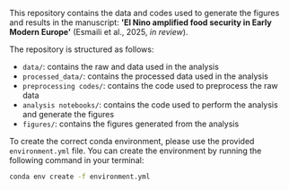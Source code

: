 
This repository contains the data and codes used to generate the figures and results in the manuscript: **'El Nino amplified food security in Early Modern Europe'** (Esmaili et al., 2025, *in review*).

The repository is structured as follows:
- `data/`: contains the raw and data used in the analysis
- `processed_data/`: contains the processed data used in the analysis
- `preprocessing codes/`: contains the code used to preprocess the raw data
- `analysis notebooks/`: contains the code used to perform the analysis and generate the figures
- `figures/`: contains the figures generated from the analysis

To create the correct conda environment, please use the provided `environment.yml` file. You can create the environment by running the following command in your terminal:

```bash
conda env create -f environment.yml
```